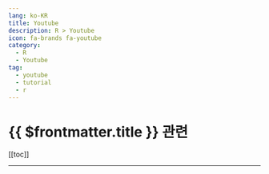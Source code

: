 ```yaml
---
lang: ko-KR
title: Youtube
description: R > Youtube
icon: fa-brands fa-youtube
category: 
  - R
  - Youtube
tag:
  - youtube
  - tutorial
  - r
---
```


# {{ $frontmatter.title }} 관련

[[toc]]

---

<MyYouTubeItems jsonName="yu-EquitableEquations" /><!-- Equitable Equations -->
<MyYouTubeItems jsonName="yu-perpear1" /><!-- 코딩형 -->

<TagLinks />